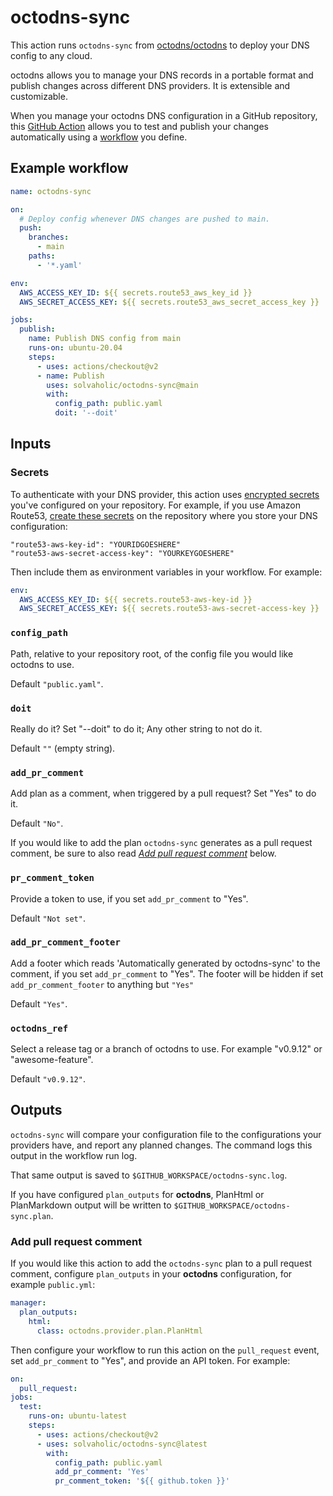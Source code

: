 # octodns-sync

This action runs `octodns-sync` from [octodns/octodns](https://github.com/octodns/octodns) to deploy your DNS config to any cloud.

octodns allows you to manage your DNS records in a portable format and publish changes across different DNS providers. It is extensible and customizable.

When you manage your octodns DNS configuration in a GitHub repository, this [GitHub Action](https://help.github.com/actions/getting-started-with-github-actions/about-github-actions) allows you to test and publish your changes automatically using a [workflow](https://help.github.com/actions/configuring-and-managing-workflows) you define.

## Example workflow

```yaml
name: octodns-sync

on:
  # Deploy config whenever DNS changes are pushed to main.
  push:
    branches:
      - main
    paths:
      - '*.yaml'

env:
  AWS_ACCESS_KEY_ID: ${{ secrets.route53_aws_key_id }}
  AWS_SECRET_ACCESS_KEY: ${{ secrets.route53_aws_secret_access_key }}

jobs:
  publish:
    name: Publish DNS config from main
    runs-on: ubuntu-20.04
    steps:
      - uses: actions/checkout@v2
      - name: Publish
        uses: solvaholic/octodns-sync@main
        with:
          config_path: public.yaml
          doit: '--doit'
```

## Inputs

### Secrets

To authenticate with your DNS provider, this action uses
[encrypted secrets](https://help.github.com/actions/configuring-and-managing-workflows/creating-and-storing-encrypted-secrets#about-encrypted-secrets)
you've configured on your repository. For example, if you use Amazon
Route53, [create these secrets](https://help.github.com/actions/configuring-and-managing-workflows/creating-and-storing-encrypted-secrets#creating-encrypted-secrets)
on the repository where you store your DNS configuration:

```text
"route53-aws-key-id": "YOURIDGOESHERE"
"route53-aws-secret-access-key": "YOURKEYGOESHERE"
```

Then include them as environment variables in your workflow. For example:

```yaml
env:
  AWS_ACCESS_KEY_ID: ${{ secrets.route53-aws-key-id }}
  AWS_SECRET_ACCESS_KEY: ${{ secrets.route53-aws-secret-access-key }}
```

### `config_path`

Path, relative to your repository root, of the config file you would like octodns to use.

Default `"public.yaml"`.

### `doit`

Really do it? Set "--doit" to do it; Any other string to not do it.

Default `""` (empty string).

### `add_pr_comment`

Add plan as a comment, when triggered by a pull request? Set "Yes" to do it.

Default `"No"`.

If you would like to add the plan `octodns-sync` generates as a pull request comment, be sure to also read [_Add pull request comment_](#add-pull-request-comment) below.

### `pr_comment_token`

Provide a token to use, if you set `add_pr_comment` to "Yes".

Default `"Not set"`.

### `add_pr_comment_footer`

Add a footer which reads 'Automatically generated by octodns-sync' to the comment, if you set `add_pr_comment` to "Yes". The footer will be hidden if set `add_pr_comment_footer` to anything but `"Yes"`

Default `"Yes"`.

### `octodns_ref`

Select a release tag or a branch of octodns to use. For example "v0.9.12" or "awesome-feature".

Default `"v0.9.12"`.

## Outputs

`octodns-sync` will compare your configuration file to the configurations your providers have, and report any planned changes. The command logs this output in the workflow run log.

That same output is saved to `$GITHUB_WORKSPACE/octodns-sync.log`.

If you have configured `plan_outputs` for **octodns**, PlanHtml or PlanMarkdown output will be written to `$GITHUB_WORKSPACE/octodns-sync.plan`.

### Add pull request comment

If you would like this action to add the `octodns-sync` plan to a pull request comment, configure `plan_outputs` in your **octodns** configuration, for example `public.yml`:

```yaml
manager:
  plan_outputs:
    html:
      class: octodns.provider.plan.PlanHtml
```

Then configure your workflow to run this action on the `pull_request` event, set `add_pr_comment` to "Yes", and provide an API token. For example:

```yaml
on:
  pull_request:
jobs:
  test:
    runs-on: ubuntu-latest
    steps:
      - uses: actions/checkout@v2
      - uses: solvaholic/octodns-sync@latest
        with:
          config_path: public.yaml
          add_pr_comment: 'Yes'
          pr_comment_token: '${{ github.token }}'
```
